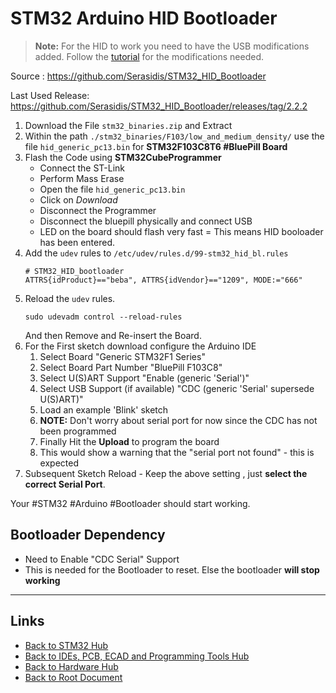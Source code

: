 # STM32 Arduino HID Bootloader

> **Note:** For the HID to work you need to have the USB modifications added. Follow the [tutorial](https://github.com/rogerclarkmelbourne/Arduino_STM32/wiki/Flashing-Bootloader-for-BluePill-Boards) for the modifications needed.

Source : <https://github.com/Serasidis/STM32_HID_Bootloader>

Last Used Release: <https://github.com/Serasidis/STM32_HID_Bootloader/releases/tag/2.2.2>

1. Download the File `stm32_binaries.zip` and Extract
2. Within the path `./stm32_binaries/F103/low_and_medium_density/` use the file
   `hid_generic_pc13.bin` for **STM32F103C8T6 #BluePill Board**
3. Flash the Code using **STM32CubeProgrammer**
   - Connect the ST-Link
   - Perform Mass Erase
   - Open the file `hid_generic_pc13.bin`
   - Click on *Download*
   - Disconnect the Programmer
   - Disconnect the bluepill physically and connect USB
   - LED on the board should flash very fast = This means HID booloader has been entered.
4. Add the `udev` rules to `/etc/udev/rules.d/99-stm32_hid_bl.rules`
    ```
    # STM32_HID_bootloader
    ATTRS{idProduct}=="beba", ATTRS{idVendor}=="1209", MODE:="666"
    ```
5. Reload the `udev` rules.
    ```
    sudo udevadm control --reload-rules
    ```
    And then Remove and Re-insert the Board.
6. For the First sketch download configure the Arduino IDE
   1. Select Board "Generic STM32F1 Series"
   2. Select Board Part Number "BluePill F103C8"
   3. Select U(S)ART Support "Enable (generic 'Serial')"
   4. Select USB Support (if available) "CDC (generic 'Serial' supersede U(S)ART)"
   5. Load an example 'Blink' sketch
   6. **NOTE:** Don't worry about serial port for now since the CDC has not been programmed
   7. Finally Hit the **Upload** to program the board
   8. This would show a warning that the "serial port not found" - this is expected
7. Subsequent Sketch Reload - Keep the above setting , just **select the correct Serial Port**.

Your #STM32 #Arduino #Bootloader should start working.

## Bootloader Dependency

- Need to Enable "CDC Serial" Support
- This is needed for the Bootloader to reset. Else the bootloader **will stop working**

----
<!-- Footer Begins Here -->
## Links

- [Back to STM32 Hub](../STM32/README.md)
- [Back to IDEs, PCB, ECAD and Programming Tools Hub](./README.md)
- [Back to Hardware Hub](../README.md)
- [Back to Root Document](../../README.md)
